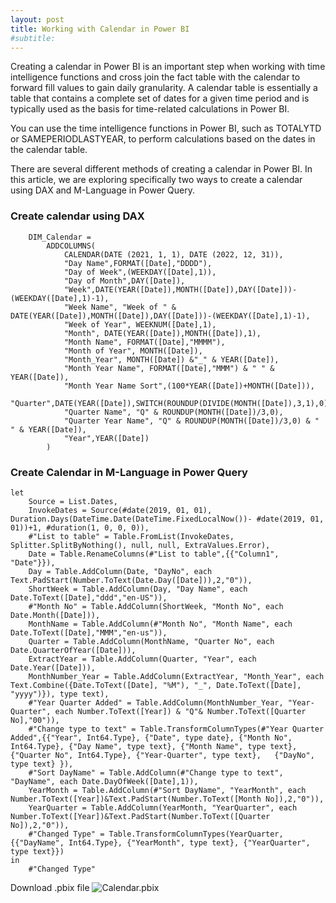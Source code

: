 ```yaml
---
layout: post
title: Working with Calendar in Power BI
#subtitle:
---
```


Creating a calendar in Power BI is an important step when working with time intelligence functions and cross join the fact table with the calendar to forward fill values to gain daily granularity. A calendar table is essentially a table that contains a complete set of dates for a given time period and is typically used as the basis for time-related calculations in Power BI.

You can use the time intelligence functions in Power BI, such as TOTALYTD or SAMEPERIODLASTYEAR, to perform calculations based on the dates in the calendar table.

There are several different methods of creating a calendar in Power BI. In this article, we are exploring specifically two ways to create a calendar using DAX and M-Language in Power Query.
 

### **Create calendar using DAX**
```
	DIM_Calendar = 
	    ADDCOLUMNS(
	        CALENDAR(DATE (2021, 1, 1), DATE (2022, 12, 31)),
	        "Day Name",FORMAT([Date],"DDDD"),
	        "Day of Week",(WEEKDAY([Date],1)),
	        "Day of Month",DAY([Date]),
	        "Week",DATE(YEAR([Date]),MONTH([Date]),DAY([Date]))-(WEEKDAY([Date],1)-1),
	        "Week Name", "Week of " & DATE(YEAR([Date]),MONTH([Date]),DAY([Date]))-(WEEKDAY([Date],1)-1),
	        "Week of Year", WEEKNUM([Date],1),
	        "Month", DATE(YEAR([Date]),MONTH([Date]),1),
	        "Month Name", FORMAT([Date],"MMMM"),
	        "Month of Year", MONTH([Date]),
	        "Month_Year", MONTH([Date]) &"_" & YEAR([Date]),
	        "Month Year Name", FORMAT([Date],"MMM") & " " & YEAR([Date]),
	        "Month Year Name Sort",(100*YEAR([Date])+MONTH([Date])),
	        "Quarter",DATE(YEAR([Date]),SWITCH(ROUNDUP(DIVIDE(MONTH([Date]),3,1),0),1,1,2,4,3,7,4,10),1),
	        "Quarter Name", "Q" & ROUNDUP(MONTH([Date])/3,0),
	        "Quarter Year Name", "Q" & ROUNDUP(MONTH([Date])/3,0) & " " & YEAR([Date]),
	        "Year",YEAR([Date])
	    )
```
### **Create Calendar in M-Language in Power Query**
```
let
    Source = List.Dates,
    InvokeDates = Source(#date(2019, 01, 01), Duration.Days(DateTime.Date(DateTime.FixedLocalNow())- #date(2019, 01, 01))+1, #duration(1, 0, 0, 0)),
    #"List to table" = Table.FromList(InvokeDates, Splitter.SplitByNothing(), null, null, ExtraValues.Error),
    Date = Table.RenameColumns(#"List to table",{{"Column1", "Date"}}),
    Day = Table.AddColumn(Date, "DayNo", each Text.PadStart(Number.ToText(Date.Day([Date])),2,"0")),
    ShortWeek = Table.AddColumn(Day, "Day Name", each Date.ToText([Date],"ddd","en-US")),
    #"Month No" = Table.AddColumn(ShortWeek, "Month No", each Date.Month([Date])),
    MonthName = Table.AddColumn(#"Month No", "Month Name", each Date.ToText([Date],"MMM","en-us")),
    Quarter = Table.AddColumn(MonthName, "Quarter No", each Date.QuarterOfYear([Date])),
    ExtractYear = Table.AddColumn(Quarter, "Year", each Date.Year([Date])),
    MonthNumber_Year = Table.AddColumn(ExtractYear, "Month_Year", each Text.Combine({Date.ToText([Date], "%M"), "_", Date.ToText([Date], "yyyy")}), type text),
    #"Year Quarter Added" = Table.AddColumn(MonthNumber_Year, "Year-Quarter", each Number.ToText([Year]) & "Q"& Number.ToText([Quarter No],"00")),
    #"Change type to text" = Table.TransformColumnTypes(#"Year Quarter Added",{{"Year", Int64.Type}, {"Date", type date}, {"Month No", Int64.Type}, {"Day Name", type text}, {"Month Name", type text}, {"Quarter No", Int64.Type}, {"Year-Quarter", type text},   {"DayNo", type text} }),
    #"Sort DayName" = Table.AddColumn(#"Change type to text", "DayName", each Date.DayOfWeek([Date],1)),
    YearMonth = Table.AddColumn(#"Sort DayName", "YearMonth", each Number.ToText([Year])&Text.PadStart(Number.ToText([Month No]),2,"0")),
    YearQuarter = Table.AddColumn(YearMonth, "YearQuarter", each Number.ToText([Year])&Text.PadStart(Number.ToText([Quarter No]),2,"0")),
    #"Changed Type" = Table.TransformColumnTypes(YearQuarter,{{"DayName", Int64.Type}, {"YearMonth", type text}, {"YearQuarter", type text}})
in
    #"Changed Type"
```
Download .pbix file ![Calendar.pbix]()
